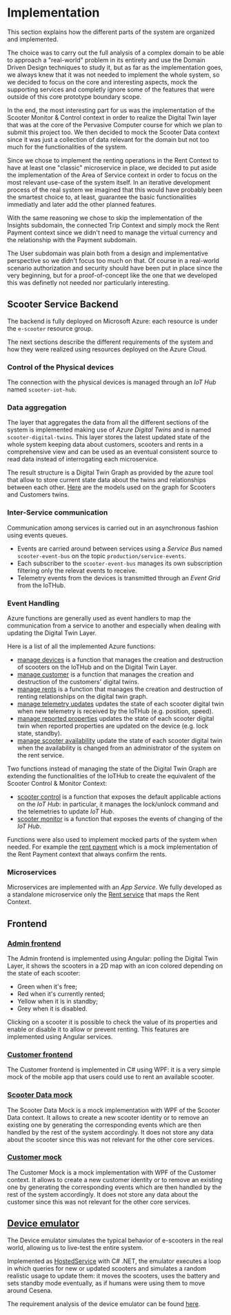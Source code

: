 # Implementation

This section explains how the different parts of the system are organized and implemented.

The choice was to carry out the full analysis of a complex domain to be able to approach a "real-world" problem in its entirety and use the Domain Driven Design techniques to study it, but as far as the implementation goes, we always knew that it was not needed to implement the whole system, so we decided to focus on the core and interesting aspects, mock the supporting services and completly ignore some of the features that were outside of this core prototype boundary scope.

In the end, the most interesting part for us was the implementation of the Scooter Monitor & Control context in order to realize the Digital Twin layer that was at the core of the Pervasive Computer course for which we plan to submit this project too. We then decided to mock the Scooter Data context since it was just a collection of data relevant for the domain but not too much for the functionalities of the system.

Since we chose to implement the renting operations in the Rent Context to have at least one "classic" microservice in place, we decided to put aside the implementation of the Area of Service context in order to focus on the most relevant use-case of the system itself. In an iterative development process of the real system we imagined that this would have probably been the smartest choice to, at least, guarantee the basic functionalities immediatly and later add the other planned features.

With the same reasoning we chose to skip the implementation of the Insights subdomain, the connected Trip Context and simply mock the Rent Payment context since we didn't need to manage the virtual currency and the relationship with the Payment subdomain.

The User subdomain was plain both from a design and implementative perspective so we didn't focus too much on that. Of course in a real-world scenario authorization and security should have been put in place since the very beginning, but for a proof-of-concept like the one that we developed this was definetly not needed nor particularly interesting.

## Scooter Service Backend

The backend is fully deployed on Microsoft Azure: each resource is under the `e-scooter` resource group.

The next sections describe the different requirements of the system and how they were realized using resources deployed on the Azure Cloud.

### Control of the Physical devices
The connection with the physical devices is managed through an *IoT Hub* named `scooter-iot-hub`.
<!-- add something about the emulator? -->

### Data aggregation
The layer that aggregates the data from all the different sections of the system is implemented making use of *Azure Digital Twins* and is named `scooter-digital-twins`. This layer stores the latest updated state of the whole system keeping data about customers, scooters and rents in a comprehensive view and can be used as an eventual consistent source to read data instead of interrogating each microservice.

The result structure is a Digital Twin Graph as provided by the azure tool that allow to store current state data about the twins and relationships between each other. [Here](digital-twins-models.md) are the models used on the graph for Scooters and Customers twins.

### Inter-Service communication
Communication among services is carried out in an asynchronous fashion using events queues.

- Events are carried around between services using a *Service Bus* named `scooter-event-bus` on the topic `production/service-events`. 
- Each subscriber to the `scooter-event-bus` manages its own subscription filtering only the relevat events to receive.
- Telemetry events from the devices is transmitted through an *Event Grid* from the IoTHub.

### Event Handling
Azure functions are generally used as event handlers to map the communication from a service to another and especially when dealing with updating the Digital Twin Layer.

Here is a list of all the implemented Azure functions:

- [manage devices](https://github.com/e-scooter-2077/scooter-physical-control.manage-devices) is a function that manages the creation and destruction of scooters on the IoTHub and on the Digital Twin Layer.
- [manage customer](https://github.com/e-scooter-2077/customer.manage-customers) is a function that manages the creation and destruction of the customers' digital twins.
- [manage rents](https://github.com/e-scooter-2077/rent.manage-rents) is a function that manages the creation and destruction of renting relationships on the digital twin graph.
- [manage telemetry updates](https://github.com/e-scooter-2077/scooter-monitor.manage-telemetry-updates) updates the state of each scooter digital twin when new telemetry is received by the IoTHub (e.g. position, speed).
- [manage reported properties](https://github.com/e-scooter-2077/scooter-monitor.manage-reported-properties) updates the state of each scooter digital twin when reported properties are updated on the device (e.g. lock state, standby).
- [manage scooter availability](https://github.com/e-scooter-2077/rent.manage-scooter-availability) update the state of each scooter digital twin when the availability is changed from an administrator of the system on the rent service.

Two functions instead of managing the state of the Digital Twin Graph are extending the functionalities of the IoTHub to create the equivalent of the Scooter Control & Monitor Context: 

- [scooter control](https://github.com/e-scooter-2077/scooter-control) is a function that exposes the default applicable actions on the *IoT Hub*: in particular, it manages the lock/unlock command and the telemetries to update *IoT Hub*.
- [scooter monitor](https://github.com/e-scooter-2077/scooter-monitor) is a function that exposes the events of changing of the *IoT Hub*.

Functions were also used to implement mocked parts of the system when needed. For example the [rent payment](https://github.com/e-scooter-2077/rent-payment.mock) which is a mock implementation of the Rent Payment context that always confirm the rents.

### Microservices
Microservices are implemented with an *App Service*. We fully developed as a standalone microservice only the [Rent service](https://github.com/e-scooter-2077/rent-service) that maps the Rent Context.
<!--add something here to explain how the rent service is implemented maybe-->


## Frontend

### [Admin frontend](https://github.com/e-scooter-2077/admin-frontend)

The Admin frontend is implemented using Angular: polling the Digital Twin Layer, it shows the scooters in a 2D map with an icon colored depending on the state of each scooter:

- Green when it's free;
- Red when it's currently rented;
- Yellow when it is in standby;
- Grey when it is disabled.
  
Clicking on a scooter it is possible to check the value of its properties and enable or disable it to allow or prevent renting.
This features are implemented using Angular services.

### [Customer frontend](https://github.com/e-scooter-2077/customer-frontend)

The Customer frontend is implemented in C# using WPF: it is a very simple mock of the mobile app that users could use to rent an available scooter. 

### [Scooter Data mock](https://github.com/e-scooter-2077/scooter-data.mock)

The Scooter Data Mock is a mock implementation with WPF of the Scooter Data context. It allows to create a new scooter identity or to remove an existing one by generating the corresponding events which are then handled by the rest of the system accordingly. It does not store any data about the scooter since this was not relevant for the other core services.

### [Customer mock](https://github.com/e-scooter-2077/customer.mock)
The Customer Mock is a mock implementation with WPF of the Customer context. It allows to create a new customer identity or to remove an existing one by generating the corresponding events which are then handled by the rest of the system accordingly. It does not store any data about the customer since this was not relevant for the other core services.

## [Device emulator](https://github.com/e-scooter-2077/device-emulator)

The Device emulator simulates the typical behavior of e-scooters in the real world, allowing us to live-test the entire system.

Implemented as [HostedService](https://docs.microsoft.com/en-us/aspnet/core/fundamentals/host/hosted-services?view=aspnetcore-6.0&tabs=visual-studio) with C# .NET, the emulator executes a loop in which queries for new or updated scooters and simulates a random realistic usage to update them: it moves the scooters, uses the battery and sets standby mode eventually, as if humans were using them to move around Cesena.

The requirement analysis of the device emulator can be found [here](https://e-scooter-2077.github.io/documentation/implementation/device-emulator/requirements.html).
